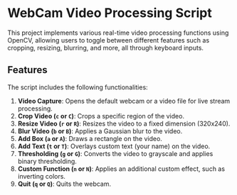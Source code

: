 # WebCam Video Processing Script

This project implements various real-time video processing functions using OpenCV, allowing users to toggle between different features such as cropping, resizing, blurring, and more, all through keyboard inputs.

## Features
The script includes the following functionalities:
1. **Video Capture**: Opens the default webcam or a video file for live stream processing.
2. **Crop Video (`c` or `C`)**: Crops a specific region of the video.
3. **Resize Video (`r` or `R`)**: Resizes the video to a fixed dimension (320x240).
4. **Blur Video (`b` or `B`)**: Applies a Gaussian blur to the video.
5. **Add Box (`a` or `A`)**: Draws a rectangle on the video.
6. **Add Text (`t` or `T`)**: Overlays custom text (your name) on the video.
7. **Thresholding (`g` or `G`)**: Converts the video to grayscale and applies binary thresholding.
8. **Custom Function (`n` or `N`)**: Applies an additional custom effect, such as inverting colors.
9. **Quit (`q` or `Q`)**: Quits the webcam.